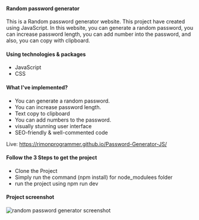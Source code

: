 <h4>Random password generator</h4>
<p>
This is a Random password generator website. This project have created using JavaScript. In this website, you can generate a random password, you can increase password length, you can add number into the password, and also, you can copy with clipboard.
</p>

<h4>Using technologies & packages</h4>
<ul>
  <li>JavaScript</li>
  <li>CSS</li>
</ul>

<h4>What I've implemented?</h4>
<ul>
  <li>You can generate a random password.</li>
  <li>You can increase password length.</li>
  <li>Text copy to clipboard</li>
  <li>You can add numbers to the password.</li>
  <li>visually stunning user interface</li>
  <li>SEO-friendly & well-commented code</li>
</ul>

Live: https://rimonprogrammer.github.io/Password-Generator-JS/
<h4>Follow the 3 Steps to get the project</h4>
<ul>
  <li>Clone the Project</li>
  <li>Simply run the command (npm install) for node_modulees folder</li>
  <li> run the project using npm run dev</li>
</ul>

<h4>Project screenshot</h4>
<img src="https://rimonprogrammer.netlify.app/public/password-gen-js.png" alt="random password generator screenshot" >


